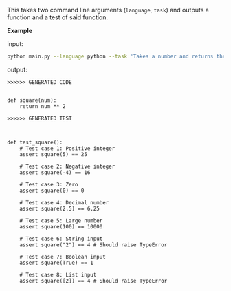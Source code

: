 This takes two command line arguments (`language`, `task`) and outputs a function and a test of said function.



**Example**

input:

```bash
python main.py --language python --task 'Takes a number and returns the value of that number squared'
```

output:

```
>>>>>> GENERATED CODE


def square(num):
    return num ** 2

>>>>>> GENERATED TEST



def test_square():
    # Test case 1: Positive integer
    assert square(5) == 25
    
    # Test case 2: Negative integer
    assert square(-4) == 16
    
    # Test case 3: Zero
    assert square(0) == 0
    
    # Test case 4: Decimal number
    assert square(2.5) == 6.25
    
    # Test case 5: Large number
    assert square(100) == 10000
    
    # Test case 6: String input
    assert square("2") == 4 # Should raise TypeError
    
    # Test case 7: Boolean input
    assert square(True) == 1
    
    # Test case 8: List input
    assert square([2]) == 4 # Should raise TypeError
```

